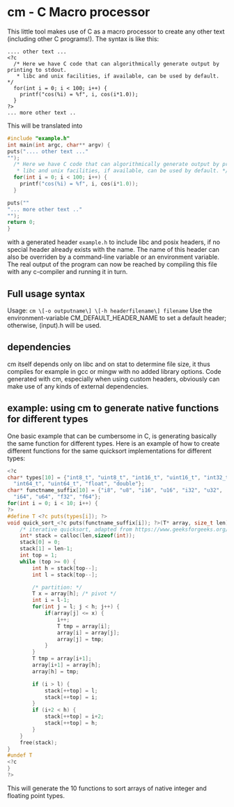 # cm - C Macro processor

This little tool makes use of C as a macro processor to create any other text (including other C programs!). The syntax is like this:

```
.... other text ...
<?c
  /* Here we have C code that can algorithmically generate output by printing to stdout.
   * libc and unix facilities, if available, can be used by default. */
  for(int i = 0; i < 100; i++) {
    printf("cos(%i) = %f", i, cos(i*1.0));
  }
?>
... more other text ..
```

This will be translated into
```c
#include "example.h"
int main(int argc, char** argv) {
puts(".... other text ..."
"");
  /* Here we have C code that can algorithmically generate output by printing to stdout.
   * libc and unix facilities, if available, can be used by default. */
  for(int i = 0; i < 100; i++) {
    printf("cos(%i) = %f", i, cos(i*1.0));
  }

puts(""
"... more other text .."
"");
return 0;
}

```

with a generated header `example.h` to include libc and posix headers, if no special header already exists with the name. The name of this header can also be overriden by a command-line variable or an environment variable. The real output of the program can now be reached by compiling this file with any c-compiler and running it in turn.

## Full usage syntax

Usage: `cm \[-o outputname\] \[-h headerfilename\] filename`
Use the environment-variable CM_DEFAULT_HEADER_NAME to set a default header; otherwise, (input).h will be used.

## dependencies

cm itself depends only on libc and on stat to determine file size, it thus compiles for example in gcc or mingw with no added library options.
Code generated with cm, especially when using custom headers, obviously can make use of any kinds of external dependencies.

## example: using cm to generate native functions for different types

One basic example that can be cumbersome in C, is generating basically the same function for different types. Here is an example of how to create different functions for the same quicksort implementations for different types:

```c
<?c
char* types[10] = {"int8_t", "uint8_t", "int16_t", "uint16_t", "int32_t", "uint32_t",
  "int64_t", "uint64_t", "float", "double"};
char* functname_suffix[10] = {"i8", "u8", "i16", "u16", "i32", "u32",
  "i64", "u64", "f32", "f64"};
for(int i = 0; i < 10; i++) {
?>
#define T <?c puts(types[i]); ?>
void quick_sort_<?c puts(functname_suffix[i]); ?>(T* array, size_t len) {
    /* iterative quicksort, adapted from https://www.geeksforgeeks.org/iterative-quick-sort/ */
    int* stack = calloc(len,sizeof(int));
    stack[0] = 0;
    stack[1] = len-1;
    int top = 1;
    while (top >= 0) {
        int h = stack[top--];
        int l = stack[top--];

        /* partition: */
        T x = array[h]; /* pivot */
        int i = l-1;
        for(int j = l; j < h; j++) {
            if(array[j] <= x) {
                i++;
                T tmp = array[i];
                array[i] = array[j];
                array[j] = tmp;
            }
        }
        T tmp = array[i+1];
        array[i+1] = array[h];
        array[h] = tmp;

        if (i > l) {
            stack[++top] = l;
            stack[++top] = i;
        }
        if (i+2 < h) {
            stack[++top] = i+2;
            stack[++top] = h;
        }
    }
    free(stack);
}
#undef T
<?c
}
?>
```

This will generate the 10 functions to sort arrays of native integer and floating point types.
